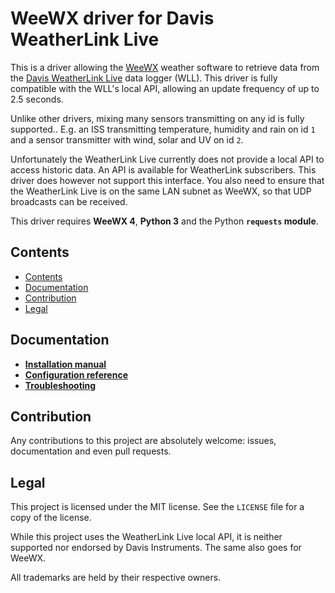 # WeeWX driver for Davis WeatherLink Live

This is a driver allowing the [WeeWX](http://www.weewx.com/) weather software to retrieve data from the [Davis WeatherLink Live](https://www.davisinstruments.com/weatherlinklive/) data logger (WLL). This driver is fully compatible with the WLL's local API, allowing an update frequency of up to 2.5 seconds.

Unlike other drivers, mixing many sensors transmitting on any id is fully supported.. E.g. an ISS transmitting temperature, humidity and rain on id `1` and a sensor transmitter with wind, solar and UV on id `2`.

Unfortunately the WeatherLink Live currently does not provide a local API to access historic data.
An API is available for WeatherLink subscribers. This driver does however not support this interface.
You also need to ensure that the WeatherLink Live is on the same LAN subnet as WeeWX, so that UDP broadcasts can be received.

This driver requires **WeeWX 4**, **Python 3** and the Python **`requests` module**.

## Contents

- [Contents](#contents)
- [Documentation](#documentation)
- [Contribution](#contribution)
- [Legal](#legal)


## Documentation

- [**Installation manual**](docs/installation.md)
- [**Configuration reference**](docs/configuration.md)
- [**Troubleshooting**](docs/troubleshooting.md)

## Contribution

Any contributions to this project are absolutely welcome: issues, documentation and even pull requests.

## Legal

This project is licensed under the MIT license. See the `LICENSE` file for a copy of the license.

While this project uses the WeatherLink Live local API, it is neither supported nor endorsed by Davis Instruments. The same also goes for WeeWX.

All trademarks are held by their respective owners.
